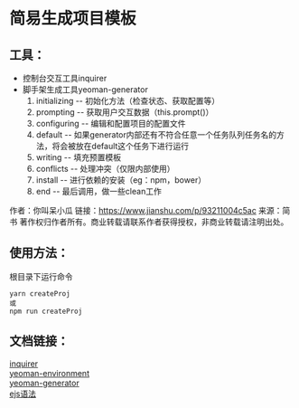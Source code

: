 # 简易生成项目模板
## 工具：
- 控制台交互工具inquirer
- 脚手架生成工具yeoman-generator
  1. initializing -- 初始化方法（检查状态、获取配置等）
  2. prompting -- 获取用户交互数据（this.prompt()）
  3. configuring -- 编辑和配置项目的配置文件
  4. default -- 如果generator内部还有不符合任意一个任务队列任务名的方法，将会被放在default这个任务下进行运行
  5. writing -- 填充预置模板
  6. conflicts -- 处理冲突（仅限内部使用）
  7. install -- 进行依赖的安装（eg：npm，bower）
  8. end -- 最后调用，做一些clean工作

作者：你叫呆小瓜
链接：https://www.jianshu.com/p/93211004c5ac
来源：简书
著作权归作者所有。商业转载请联系作者获得授权，非商业转载请注明出处。
## 使用方法：
根目录下运行命令
```
yarn createProj
或
npm run createProj
```
## 文档链接：
 [inquirer](https://github.com/SBoudrias/Inquirer.js)  
 [yeoman-environment](https://yeoman.github.io/generator/Generator.html)  
 [yeoman-generator](http://yeoman.github.io/environment/2.x/Environment.html)  
 [ejs语法](https://ejs.co/)  